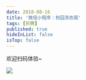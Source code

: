 ```yaml
---
date: 2018-08-16
title: '微信小程序：校园添衣阁'
tags: [折腾]
published: true
hideInList: false
isTop: false
---
```


欢迎扫码体验~

![](https://pic.edui.fun/images/2018/08/tyg.jpg)